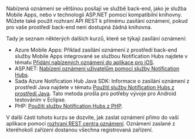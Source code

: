 

Nabízená oznámení se většinou posílají ve službě back-end, jako je služba Mobile Apps, nebo v technologii ASP.NET pomocí kompatibilní knihovny. Můžete také použít rozhraní API REST k přímému zasílání oznámení, pokud pro vaše prostředí back-end není dostupná žádná knihovna. 

Tady je seznam některých dalších kurzů, které se týkají zasílání oznámení:

- Azure Mobile Apps: Příklad zasílání oznámení z prostředí back-end služby Mobile Apps integrované se službou Notification Hubs najdete v tématu [Přidání nabízených oznámení do aplikace pro iOS](../articles/app-service-mobile/app-service-mobile-ios-get-started-push.md).  
- ASP.NET: [Nabízení oznámení uživatelům pomocí služby Notification Hubs](../articles/notification-hubs/notification-hubs-aspnet-backend-ios-notify-users.md).
- Sada Azure Notification Hub Java SDK: Informace o zasílání oznámení z prostředí Java najdete v tématu [Použití služby Notification Hubs z prostředí Java](../articles/notification-hubs/notification-hubs-java-backend-how-to.md). Tato metoda prošla pro potřeby vývoje pro Android testováním v Eclipse.
- PHP: [Použití služby Notification Hubs z PHP](../articles/notification-hubs/notification-hubs-php-backend-how-to.md).


V další části tohoto kurzu se dozvíte, jak zaslat oznámení přímo do vaší aplikace pomocí [rozhraní REST centra oznámení](http://msdn.microsoft.com/library/windowsazure/dn223264.aspx). Oznámení zaslané z kteréhokoli zařízení dostanou všechna registrovaná zařízení.  





<!--HONumber=Jun16_HO2-->


